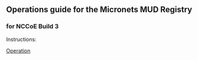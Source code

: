 ## Operations guide for the Micronets MUD Registry
### for NCCoE Build 3

Instructions:

[Operation](https://github.com/cablelabs/micronets-mud-registry/blob/nccoe-build-3/README.md#Operation)
